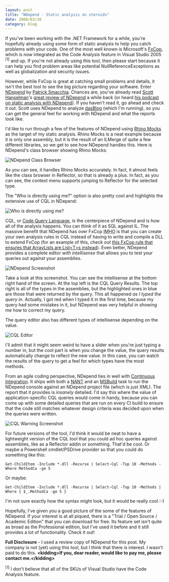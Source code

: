 ```yaml
---
layout: post
title: "NDepend - Static analysis on steroids"
date: 2008/03/26
category: blog
---
```


If you've been working with the .NET Framework for a while, you're hopefully already using some form of static analysis to help you catch problems with your code. One of the most well known is Microsoft's [FxCop](http://msdn2.microsoft.com/en-us/library/bb429476(VS.80).aspx), which is now integrated as the Code Analysis feature in Visual Studio 2005 <sup>[1]</sup> and up. If you're not already using this tool, then please start because it can help you find problem areas like potential NullReferenceExceptions as well as globalization and security issues. 

However, while FxCop is great at catching small problems and details, it isn't the best tool to see the big picture regarding your software. Enter [NDepend](http://www.ndepend.com/) by [Patrick Smacchia](http://codebetter.com/blogs/patricksmacchia/). Chances are, you've already read [Scott Hanselman](http://www.hanselman.com/blog/)'s [great review of NDepend](http://www.hanselman.com/blog/ExitingTheZoneOfPainStaticAnalysisWithNDepend.aspx) a while back (or heard [his podcast on static analysis with NDepend](http://www.hanselman.com/blog/HanselminutesPodcast51StaticCodeAnalysisWithNDepend.aspx)). If you haven't read it, go ahead and check it out. Scott uses NDepend to analyze [dasBlog](http://dasblog.info/) (which I'm running), so you can get the general feel for working with NDepend and what the reports look like. 

I'd like to run through a few of the features of NDepend using [Rhino Mocks](http://www.ayende.com/projects/rhino-mocks/downloads.aspx) as the target of my static analysis. Rhino Mocks is a neat example because it is only one assembly, but it is the result of an ILMerge of quite a few different libraries, so we get to see how NDepend handles this. Here is NDepend's class browser showing Rhino Mocks: 

![NDepend Class Browser](https://s3.amazonaws.com/mohundro/blog/WindowsLiveWriter/NDependStaticanalysisonsteroids_E81A/image_6.png)

As you can see, it handles Rhino Mocks accurately. In fact, it almost feels like the class browser in Reflector, so that is already a plus. In fact, as you can see, the context menu supports jumping to Reflector for the selected type. 

The "Who is directly using me?" option is also pretty cool and highlights the extensive use of CQL in NDepend: 

![Who is directly using me?](https://s3.amazonaws.com/mohundro/blog/WindowsLiveWriter/NDependStaticanalysisonsteroids_E81A/image_8.png)

CQL, or [Code Query Language](http://www.ndepend.com/CQL.htm), is the centerpiece of NDepend and is how all of the analysis happens. You can think of it as SQL against IL. The massive benefit that NDepend has over FxCop <acronym title="in my humble opinion">IMHO</acronym> is that you can create your own analysis rules in CQL instead of having to write and compile a DLL to extend FxCop (for an example of this, check out [this FxCop rule that ensures that ArrayLists are List&lt;T&gt;s instead](http://www.binarycoder.net/fxcop/html/ar01s22.html)). Even better, NDepend provides a complete editor *with intellisense* that allows you to test your queries out against your assemblies. 

![NDepend Screenshot](https://s3.amazonaws.com/mohundro/blog/WindowsLiveWriter/NDependStaticanalysisonsteroids_E81A/image_14.png)

Take a look at this screenshot. You can see the intellisense at the bottom right hand of the screen. At the top left is the CQL Query Results. The top right is all of the types in the assemblies, but the highlighted ones in blue are those that were returned by the query. This all happened *as I typed the query in*. Actually, I got red when I typed it in the first time, because my query had some mistakes in it, but NDepend was very helpful in showing me how to correct my query. 

The query editor also has different types of intellisense depending on the value. 

![CQL Editor](https://s3.amazonaws.com/mohundro/blog/WindowsLiveWriter/NDependStaticanalysisonsteroids_E81A/image_16.png)

I'll admit that it might seem weird to have a slider when you're just typing a number in, but the cool part is when you change the value, the query results automatically change to reflect the new value. In this case, you can watch the results of the query to get a feel for which types have the most methods. 

From an agile coding perspective, NDepend ties in well with [Continuous Integration](http://www.altnetpedia.com/ContinuousIntegration.ashx). It ships with both a [NANT](http://nant.sourceforge.net/) and an [MSBuild](http://msdn2.microsoft.com/en-us/library/0k6kkbsd.aspx) task to run the NDepend console against an NDepend project file (which is just XML). The report that it provides is *insanely* detailed. I'd say this where the value of application-specific CQL queries would come in handy, because you can come up with some detailed queries that are run on every CI build to ensure that the code still matches whatever design criteria was decided upon when the queries were written. 

![CQL Warning Screenshot](https://s3.amazonaws.com/mohundro/blog/WindowsLiveWriter/NDependStaticanalysisonsteroids_E81A/image_18.png)

For future versions of the tool, I'd think it would be neat to have a lightweight version of the CQL tool that you could ad hoc queries against assemblies, like as a Reflector addin or something. That'd be cool. Or maybe a Powershell cmdlet/PSDrive provider so that you could do something like this:

    Get-ChildItem -Include *.dll -Recurse | Select-Cql -Top 10 -Methods -Where MethodCa -ge 5

Or maybe:

    Get-ChildItem -Include *.dll -Recurse | Select-Cql -Top 10 -Methods | Where { $_.MethodCa -ge 5 }

I'm not sure exactly how the syntax might look, but it would be really cool :-)

Hopefully, I've given you a good picture of the some of the features of NDepend. If your interest is at all piqued, there is a "Trial / Open Source / Academic Edition" that you can download for free. Its feature set isn't quite as broad as the Professional edition, but I've used it before and it still provides a lot of functionality. Check it out!

**Full Disclosure** - I used a review copy of NDepend for this post. My company is not (yet) using this tool, but I think that there is interest. I wasn't paid to do this. **&lt;kidding&gt;**If you, dear reader, would like to pay me, please contact me.**&lt;/kidding&gt;**

<sup>[1]</sup> I don't believe that all of the SKUs of Visual Studio have the Code Analysis feature.

